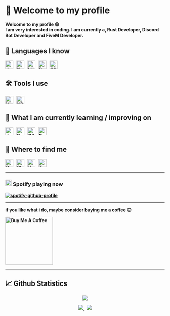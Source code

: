 # 👋 Welcome to my profile

<b> Welcome to my profile 😃 <br> I am very interested in coding. I am currently a, Rust Developer, Discord Bot Developer and FiveM Developer. 

[Wuuuuuuuuuut]: https://github.com/Wuuuuuuuuuut

## 📙 Languages I know
[<img src="https://img.shields.io/badge/JavaScript-282C34?logo=javascript&logoColor=F7DF1E" alt="JavaScript logo" title="JavaScript" height="25" />][Wuuuuuuuuuut]
&nbsp;
[<img src="https://img.shields.io/badge/Node.js-282C34?logo=node.js&logoColor=339933" alt="Node.js logo" title="Node.js" height="25" />][Wuuuuuuuuuut]
&nbsp;
[<img src="https://img.shields.io/badge/LUA-282C34?logo=LUA&logoColor=000080" alt="LUA logo" title="LUA" height="25" />][Wuuuuuuuuuut]
&nbsp;
[<img src="https://img.shields.io/badge/Python-282C34?logo=python&logoColor=ffd040" alt="Python logo" title="Python" height="25" />][Wuuuuuuuuuut]
&nbsp;
[<img src="https://img.shields.io/badge/CSharp-282C34?logo=Csharp&logoColor=1e9e25" alt="C# logo" title="C#" height="25" />][Wuuuuuuuuuut]
  
## 🛠 Tools I use
[<img src="https://img.shields.io/badge/VS%20Code-282C34?logo=visual-studio-code&logoColor=007ACC" alt="Visual Studio Code logo" title="Visual Studio Code" height="25" />][Wuuuuuuuuuut]
&nbsp;
[<img src="https://img.shields.io/badge/NPM-282C34?logo=npm" alt="NPM" title="NPM" height="25" />][Wuuuuuuuuuut]
  
## 📖 What I am currently learning / improving on
[<img src="https://img.shields.io/badge/JavaScript-282C34?logo=javascript&logoColor=F7DF1E" alt="JavaScript logo" title="JavaScript" height="25" />][Wuuuuuuuuuut]
&nbsp;
[<img src="https://img.shields.io/badge/Node.js-282C34?logo=node.js&logoColor=339933" alt="Node.js logo" title="Node.js" height="25" />][Wuuuuuuuuuut]
&nbsp;
[<img src="https://img.shields.io/badge/CSharp-282C34?logo=Csharp&logoColor=1e9e25" alt="C# logo" title="C#" height="25" />][Wuuuuuuuuuut]
&nbsp;
[<img src="https://img.shields.io/badge/Python-282C34?logo=python&logoColor=ffd040" alt="Python logo" title="Python" height="25" />][Wuuuuuuuuuut]
  
## 🔎 Where to find me

[Discord]: https://discord.com/users/422042586610663425

[Steam]: https://steamcommunity.com/profiles/76561198432052738

[Youtube]: https://www.youtube.com/channel/UCKdkeHXkFtxNZuzX9eqHdTg

[Twitch]: https://twitch.tv/itswut

[<img src="https://img.shields.io/badge/Discord-282C34?logo=Discord&logoColor=5865f2" alt="Discord logo" title="LUA" height="25" />][Discord]
&nbsp;
[<img src="https://img.shields.io/badge/Steam-282C34?logo=Steam&logoColor=000000" alt="Steam logo" title="HTML5" height="25" />][Steam]
&nbsp;
[<img src="https://img.shields.io/badge/Youtube-282C34?logo=Youtube&logoColor=ff0000" alt="Youtube logo" title="CSS3" height="25" />][Youtube]
&nbsp;
[<img src="https://img.shields.io/badge/itswut-282C34?logo=Twitch&logoColor=purple" alt="Twitch logo" title="Twitch" height="25" />][Twitch]

---  
### <img alt="Spotify" src="https://upload.wikimedia.org/wikipedia/commons/thumb/1/19/Spotify_logo_without_text.svg/2048px-Spotify_logo_without_text.svg.png" width="20" height="20"/> Spotify playing now
[![spotify-github-profile](https://spotify-github-profile.vercel.app/api/view?uid=j4zm7yjabgj65hcpw8cz34j5z&cover_image=true&theme=default&show_offline=false&background_color=121212&interchange=false)](https://github.com/kittinan/spotify-github-profile)
  
---  
  
if you like what i do, maybe consider buying me a coffee 🙃

<a href="https://www.buymeacoffee.com/WuttyJ" target="_blank"><img src="https://cdn.buymeacoffee.com/buttons/v2/default-red.png" alt="Buy Me A Coffee" width="150" ></a>  
 
  
---
  
## 📈 Github Statistics
<p align="center">
  <img src="https://github-profile-trophy.vercel.app/?username=yourusername&column=7&theme=onedark&column=3&margin-w=15&margin-h=15"/>
</p>

<div align="center"> 
  <a href="">
    <img src="https://github-readme-stats-sigma-five.vercel.app/api?username=yourusername&show_icons=true&include_all_commits=true&count_private=true&theme=react&line_height=40" />
  </a>
  &nbsp;
  <a href="">
    <img src="https://github-readme-stats.vercel.app/api/top-langs/?username=yourusername&theme=react&line_height=40&hide=css"/>
  </a>
</div>

